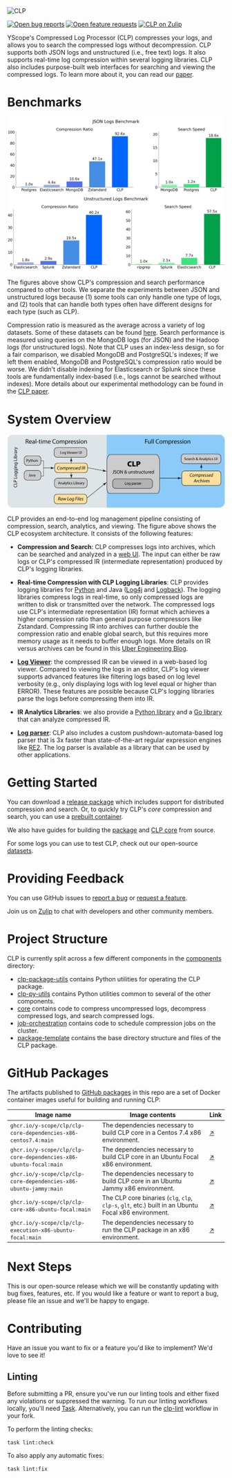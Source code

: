 <img alt="CLP" src="https://yscope.com/img/clp-logo.png" width="300"/>

[![Open bug reports](https://img.shields.io/github/issues/y-scope/clp/bug?label=bugs)](https://github.com/y-scope/clp/issues?q=is%3Aissue+is%3Aopen+label%3Abug)
[![Open feature requests](https://img.shields.io/github/issues/y-scope/clp/enhancement?label=feature-requests)](https://github.com/y-scope/clp/issues?q=is%3Aissue+is%3Aopen+label%3Aenhancement)
[![CLP on Zulip](https://img.shields.io/badge/zulip-yscope--clp%20chat-1888FA?logo=zulip)](https://yscope-clp.zulipchat.com/) 

YScope's Compressed Log Processor (CLP) compresses your logs, and allows you to search the
compressed logs without decompression. CLP supports both JSON logs and unstructured (i.e., free
text) logs. It also supports real-time log compression within several logging libraries. CLP also
includes purpose-built web interfaces for searching and viewing the compressed logs. To learn more
about it, you can read our [paper][8].

# Benchmarks

![CLP Benchmark on JSON Logs](docs/img/clp-json-benchmark.png)
![CLP Benchmark on Unstructured Logs](docs/img/clp-unstructured-benchmark.png)

The figures above show CLP's compression and search performance compared to other tools. We separate
the experiments between JSON and unstructured logs because (1) some tools can only handle one type
of logs, and (2) tools that can handle both types often have different designs for each type (such
as CLP).

Compression ratio is measured as the average across a variety of log datasets. Some of these
datasets can be found [here](docs/Datasets.md). Search performance is measured using queries on the
MongoDB logs (for JSON) and the Hadoop logs (for unstructured logs). Note that CLP uses an
index-less design, so for a fair comparison, we disabled MongoDB and PostgreSQL's indexes; If we
left them enabled, MongoDB and PostgreSQL's compression ratio would be worse. We didn't disable
indexing for Elasticsearch or Splunk since these tools are fundamentally index-based (i.e., logs
cannot be searched without indexes). More details about our experimental methodology can be found in
the [CLP paper][8].

# System Overview

![CLP systems overview](docs/img/clp-complete-solution.png)

CLP provides an end-to-end log management pipeline consisting of compression, search, analytics, and
viewing. The figure above shows the CLP ecosystem architecture. It consists of the following
features:

- **Compression and Search**: CLP compresses logs into archives, which can be searched and analyzed
  in a [web UI](components/webui). The input can either be raw logs or CLP's compressed IR
  (intermediate representation) produced by CLP's logging libraries.

- **Real-time Compression with CLP Logging Libraries**: CLP provides logging libraries for
  [Python][9] and Java ([Log4j][10] and [Logback][11]). The logging libraries compress logs in
  real-time, so only compressed logs are written to disk or transmitted over the network. The
  compressed logs use CLP's intermediate representation (IR) format which achieves a higher
  compression ratio than general purpose compressors like Zstandard. Compressing IR into archives
  can further double the compression ratio and enable global search, but this requires more memory
  usage as it needs to buffer enough logs. More details on IR versus archives can be found in this
  [Uber Engineering Blog][12].

- **[Log Viewer][13]**: the compressed IR can be viewed in a web-based log viewer. Compared to
  viewing the logs in an editor, CLP's log viewer supports advanced features like filtering logs
  based on log level verbosity (e.g., only displaying logs with log level equal or higher than
  ERROR). These features are possible because CLP's logging libraries parse the logs before
  compressing them into IR.

- **IR Analytics Libraries**: we also provide a [Python library][14] and a [Go library][15] that can
  analyze compressed IR.

- **[Log parser][16]**: CLP also includes a custom pushdown-automata-based log parser that is 3x
  faster than state-of-the-art regular expression engines like [RE2][17]. The log parser is
  available as a library that can be used by other applications.

# Getting Started

You can download a [release package](https://github.com/y-scope/clp/releases) which includes support
for distributed compression and search. Or, to quickly try CLP's *core* compression and search, you
can use a [prebuilt container](docs/core/clp-core-container.md).

We also have guides for building the [package](docs/Building.md) and
[CLP core](components/core/README.md) from source.

For some logs you can use to test CLP, check out our open-source 
[datasets](docs/Datasets.md).

# Providing Feedback

You can use GitHub issues to [report a bug](https://github.com/y-scope/clp/issues/new?assignees=&labels=bug&template=bug-report.yml) 
or [request a feature](https://github.com/y-scope/clp/issues/new?assignees=&labels=enhancement&template=feature-request.yml).

Join us on [Zulip](https://yscope-clp.zulipchat.com/) to chat with developers 
and other community members.

# Project Structure

CLP is currently split across a few different components in the [components](components) 
directory:

* [clp-package-utils](components/clp-package-utils) contains Python utilities
  for operating the CLP package.
* [clp-py-utils](components/clp-py-utils) contains Python utilities common to several of the 
  other components.
* [core](components/core) contains code to compress uncompressed logs, decompress compressed 
  logs, and search compressed logs.
* [job-orchestration](components/job-orchestration) contains code to schedule compression jobs on
  the cluster.
* [package-template](components/package-template) contains the base directory structure and files of the 
  CLP package.

# GitHub Packages

The artifacts published to [GitHub packages][1] in this repo are a set of Docker container images
useful for building and running CLP:

| Image name                                                        | Image contents                                                                                       | Link   |
|-------------------------------------------------------------------|------------------------------------------------------------------------------------------------------|--------|
| `ghcr.io/y-scope/clp/clp-core-dependencies-x86-centos7.4:main`    | The dependencies necessary to build CLP core in a Centos 7.4 x86 environment.                        | [↗][2] |
| `ghcr.io/y-scope/clp/clp-core-dependencies-x86-ubuntu-focal:main` | The dependencies necessary to build CLP core in an Ubuntu Focal x86 environment.                     | [↗][3] |
| `ghcr.io/y-scope/clp/clp-core-dependencies-x86-ubuntu-jammy:main` | The dependencies necessary to build CLP core in an Ubuntu Jammy x86 environment.                     | [↗][4] |
| `ghcr.io/y-scope/clp/clp-core-x86-ubuntu-focal:main`              | The CLP core binaries (`clg`, `clp`, `clp-s`, `glt`, etc.) built in an Ubuntu Focal x86 environment. | [↗][5] |
| `ghcr.io/y-scope/clp/clp-execution-x86-ubuntu-focal:main`         | The dependencies necessary to run the CLP package in an x86 environment.                             | [↗][6] |

# Next Steps

This is our open-source release which we will be constantly updating with bug fixes, features, etc.
If you would like a feature or want to report a bug, please file an issue and we'll be happy to engage.

# Contributing

Have an issue you want to fix or a feature you'd like to implement? We'd love to see it!

## Linting

Before submitting a PR, ensure you've run our linting tools and either fixed any violations or
suppressed the warning. To run our linting workflows locally, you'll need [Task][7]. Alternatively,
you can run the [clp-lint](.github/workflows/clp-lint.yaml) workflow in your fork.

To perform the linting checks:

```shell
task lint:check
```

To also apply any automatic fixes:

```shell
task lint:fix
```

[1]: https://github.com/orgs/y-scope/packages?repo_name=clp
[2]: https://github.com/y-scope/clp/pkgs/container/clp%2Fclp-core-dependencies-x86-centos7.4
[3]: https://github.com/y-scope/clp/pkgs/container/clp%2Fclp-core-dependencies-x86-ubuntu-focal
[4]: https://github.com/y-scope/clp/pkgs/container/clp%2Fclp-core-dependencies-x86-ubuntu-jammy
[5]: https://github.com/y-scope/clp/pkgs/container/clp%2Fclp-core-x86-ubuntu-focal
[6]: https://github.com/y-scope/clp/pkgs/container/clp%2Fclp-execution-x86-ubuntu-focal
[7]: https://taskfile.dev/
[8]: https://www.usenix.org/system/files/osdi21-rodrigues.pdf
[9]: https://github.com/y-scope/clp-loglib-py
[10]: https://github.com/y-scope/log4j1-appenders
[11]: https://github.com/y-scope/logback-appenders
[12]: https://www.uber.com/en-US/blog/reducing-logging-cost-by-two-orders-of-magnitude-using-clp
[13]: https://github.com/y-scope/yscope-log-viewer
[14]: https://github.com/y-scope/clp-ffi-py
[15]: https://github.com/y-scope/clp-ffi-go
[16]: https://github.com/y-scope/log-surgeon
[17]: https://github.com/google/re2
